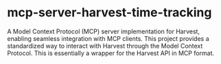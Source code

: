 # mcp-server-harvest-time-tracking
A Model Context Protocol (MCP) server implementation for Harvest, enabling seamless integration with MCP clients. This project provides a standardized way to interact with Harvest through the Model Context Protocol. This is essentially a wrapper for the Harvest API in MCP format.
